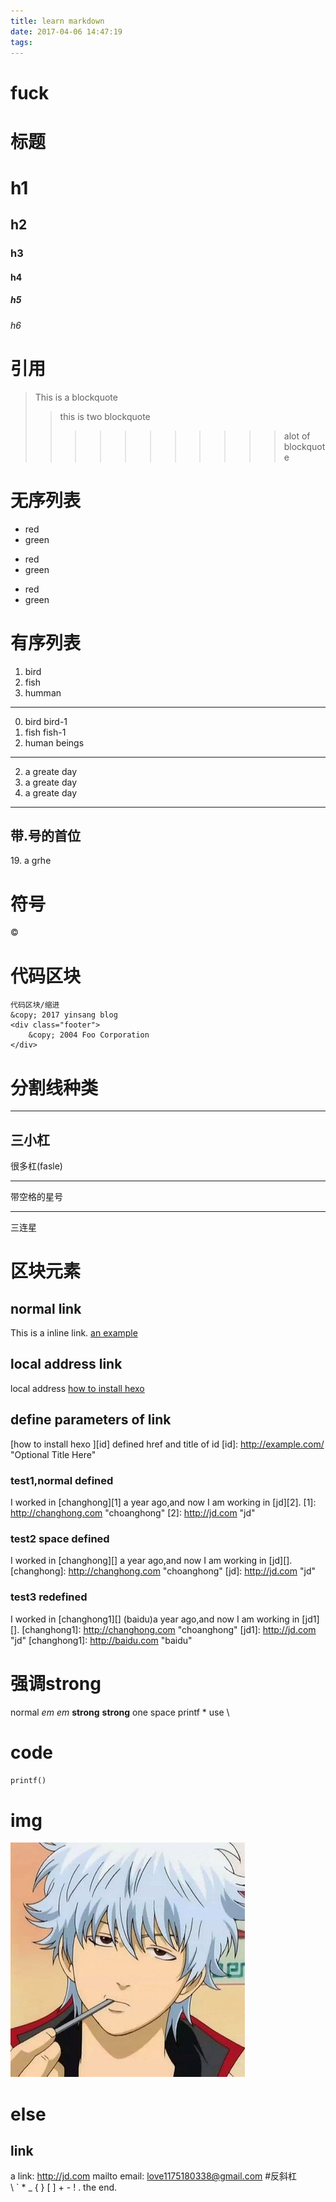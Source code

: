 ```yaml
---
title: learn markdown
date: 2017-04-06 14:47:19
tags:
---
```

# fuck
# 标题
# h1
## h2
### h3
#### h4
##### h5
###### h6
# 引用
> This is a blockquote
>> this is two blockquote
>>>>>>>>>>> alot of blockquote
# 无序列表

* red
* green
- red
- green
+ red
+ green
# 有序列表
1. bird
2. fish
3. humman
---
0. bird
bird-1
0. fish
fish-1
0. human beings
---
2. a greate day
1948. a greate day
1949. a greate day
---
## 带.号的首位
19\. a grhe
# 符号
&copy; 
# 代码区块
    代码区块/缩进
    &copy; 2017 yinsang blog
    <div class="footer">
        &copy; 2004 Foo Corporation
    </div>

# 分割线种类
---
三小杠
---------------------------------------
很多杠(fasle)
********** * *
带空格的星号
***
三连星
# 区块元素
## normal link
This is a inline link.
[an example](http://jd.com)
## local address link
local address 
[how to install hexo ](/2017/04/03/how-to-use-hexo/)
## define parameters of link
[how to install hexo ][id]
defined href and title of id
[id]: http://example.com/ "Optional Title Here"
### test1,normal defined
I worked in [changhong][1] a year ago,and now I am working in [jd][2].
[1]: http://changhong.com "choanghong"
[2]: http://jd.com "jd"
### test2 space defined

I worked in [changhong][] a year ago,and now I am working in [jd][].
[changhong]: http://changhong.com "choanghong"
[jd]: http://jd.com "jd"
### test3 redefined
I worked in [changhong1][] (baidu)a year ago,and now I am working in [jd1][].
[changhong1]: http://changhong.com "choanghong"
[jd1]: http://jd.com "jd"
[changhong1]: http://baidu.com "baidu"
# 强调strong
normal
*em*
_em_
**strong**
__strong__
one space
printf \* use \

# code
`printf()`
# img
![alt test](/images/headImg.jpg "picture")
# else
## link
a link:
<http://jd.com>
mailto email:
<love1175180338@gmail.com>
#反斜杠\
\\
\`
\*
\_
\{
\}
\[
\]
\+
\-
\!
\.
the end.
